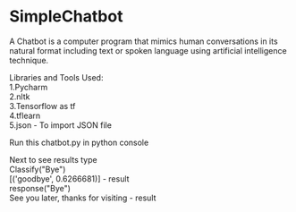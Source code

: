 # SimpleChatbot
A Chatbot is a computer program that mimics human conversations in its natural format including text or spoken language using artificial intelligence technique.

Libraries and Tools Used:  
1.Pycharm  
2.nltk  
3.Tensorflow as tf  
4.tflearn  
5.json  -  To import JSON file  

Run this chatbot.py in python console  

Next to see results type  
Classify("Bye")  
[('goodbye', 0.6266681)] - result  
response("Bye")  
See you later, thanks for visiting - result  
